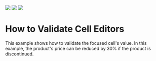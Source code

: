 <!-- default badges list -->
![](https://img.shields.io/endpoint?url=https://codecentral.devexpress.com/api/v1/VersionRange/128653794/21.2.2%2B)
[![](https://img.shields.io/badge/Open_in_DevExpress_Support_Center-FF7200?style=flat-square&logo=DevExpress&logoColor=white)](https://supportcenter.devexpress.com/ticket/details/E1592)
[![](https://img.shields.io/badge/📖_How_to_use_DevExpress_Examples-e9f6fc?style=flat-square)](https://docs.devexpress.com/GeneralInformation/403183)
<!-- default badges end -->
# How to Validate Cell Editors


<p>This example shows how to validate the focused cell's value. In this example, the product's price can be reduced by 30% if the product is discontinued.</p>

<br/>


